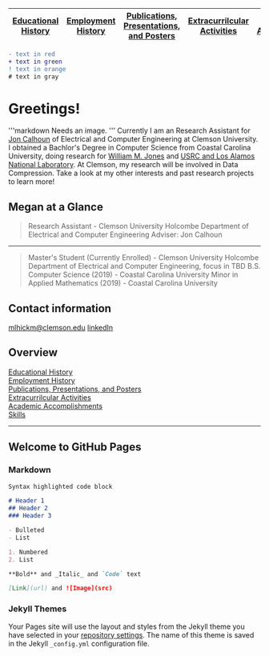 [Educational History](education.md) | [Employment History](employment.md)  | [Publications, Presentations, and Posters](publications.md) | [Extracurrilcular Activities](activities.md) | [Academic Accomplishments](accomplishments.md) | [Skills](skills.md)   
-----|-----|-----|-----|-----|-----


```diff
- text in red
+ text in green
! text in orange
# text in gray
```

# Greetings!

'''markdown
Needs an image.
'''
Currently I am an Research Assistant for [Jon Calhoun](http://jonccal.people.clemson.edu/) of Electrical and Computer Engineering at Clemson University. I obtained a Bachlor's Degree in Computer Science from Coastal Carolina University, doing research for [William M. Jones](https://www.coastal.edu/academics/facultyprofiles/science/computingsciences/williammjonesjr/) and [USRC and Los Alamos National Laboratory](https://www.lanl.gov/projects/ultrascale-systems-research-center/staff-interns.php). At Clemson, my research will be involved in Data Compression. Take a look at my other interests and past research projects to learn more!

## Megan at a Glance
> Research Assistant - Clemson University Holcombe Department of Electrical and Computer Engineering
    Adviser: Jon Calhoun
----------------
> Master's Student (Currently Enrolled) - Clemson University Holcombe Department of Electrical and Computer Engineering, focus in TBD
> B.S. Computer Science (2019) - Coastal Carolina University
> Minor in Applied Mathematics (2019) - Coastal Carolina University


## Contact information
mlhickm@clemson.edu
[linkedIn](https://www.linkedin.com/in/megan-hickman-fulp-3174a3125/)


## Overview

[Educational History](education.md)  
[Employment History](employment.md)  
[Publications, Presentations, and Posters](publications.md)   
[Extracurrilcular Activities](activities.md)   
[Academic Accomplishments](accomplishments.md)   
[Skills](skills.md)   



------------------------------------------
## Welcome to GitHub Pages

### Markdown

```markdown
Syntax highlighted code block

# Header 1
## Header 2
### Header 3

- Bulleted
- List

1. Numbered
2. List

**Bold** and _Italic_ and `Code` text

[Link](url) and ![Image](src)
```
### Jekyll Themes

Your Pages site will use the layout and styles from the Jekyll theme you have selected in your [repository settings](https://github.com/mhickmanf/resume_website/settings). The name of this theme is saved in the Jekyll `_config.yml` configuration file.
